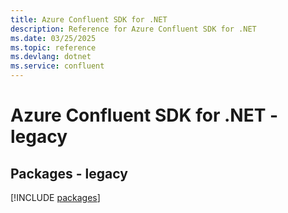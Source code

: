```yaml
---
title: Azure Confluent SDK for .NET
description: Reference for Azure Confluent SDK for .NET
ms.date: 03/25/2025
ms.topic: reference
ms.devlang: dotnet
ms.service: confluent
---
```

# Azure Confluent SDK for .NET - legacy
## Packages - legacy
[!INCLUDE [packages](confluent-index.md)]